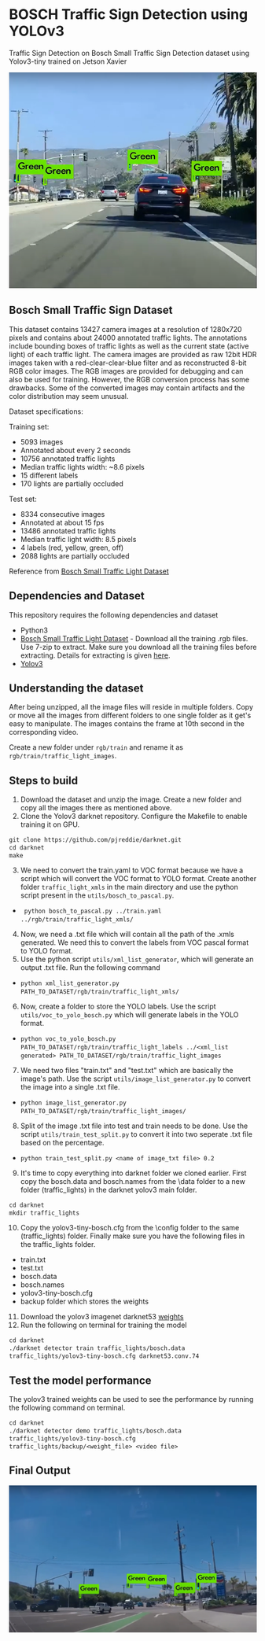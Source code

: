 # BOSCH Traffic Sign Detection using YOLOv3

Traffic Sign Detection on Bosch Small Traffic Sign Detection dataset using Yolov3-tiny trained on Jetson Xavier

![Original](detection1.png)

## Bosch Small Traffic Sign Dataset

This dataset contains 13427 camera images at a resolution of 1280x720 pixels and contains about 24000 annotated traffic lights. The annotations include bounding boxes of traffic lights as well as the current state (active light) of each traffic light.
The camera images are provided as raw 12bit HDR images taken with a red-clear-clear-blue filter and as reconstructed 8-bit RGB color images. The RGB images are provided for debugging and can also be used for training. However, the RGB conversion process has some drawbacks. Some of the converted images may contain artifacts and the color distribution may seem unusual.

Dataset specifications:

Training set:
- 5093 images
- Annotated about every 2 seconds
- 10756 annotated traffic lights
- Median traffic lights width: ~8.6 pixels
- 15 different labels
- 170 lights are partially occluded

Test set:
- 8334 consecutive images
- Annotated at about 15 fps
- 13486 annotated traffic lights
- Median traffic light width: 8.5 pixels
- 4 labels (red, yellow, green, off)
- 2088 lights are partially occluded

Reference from [Bosch Small Traffic Light Dataset](https://hci.iwr.uni-heidelberg.de/content/bosch-small-traffic-lights-dataset)

## Dependencies and Dataset

This repository requires the following dependencies and dataset
- Python3
- [Bosch Small Traffic Light Dataset](https://hci.iwr.uni-heidelberg.de/content/bosch-small-traffic-lights-dataset) - Download all the training .rgb files. Use 7-zip to extract. Make sure you download all the training files before extracting. Details for extracting is given [here](https://hiro.bsd.uchicago.edu/node/3168).
- [Yolov3](https://github.com/pjreddie/darknet)


## Understanding the dataset

After being unzipped, all the image files will reside in multiple folders. Copy or move all the images from different folders to one single folder as it get's easy to manipulate. The images contains the frame at 10th second in the corresponding video.

Create a new folder under ```rgb/train``` and rename it as ```rgb/train/traffic_light_images```.  

## Steps to build

1. Download the dataset and unzip the image. Create a new folder and copy all the images there as mentioned above.  
2. Clone the Yolov3 darknet repository. Configure the Makefile to enable training it on GPU.
 ```
 git clone https://github.com/pjreddie/darknet.git
 cd darknet
 make
 ```
3. We need to convert the train.yaml to VOC format because we have a script which will convert the VOC format to YOLO format. Create another folder ```traffic_light_xmls``` in the main directory and use the python script present in the ```utils/bosch_to_pascal.py```.
  - ``` python bosch_to_pascal.py ../train.yaml ../rgb/train/traffic_light_xmls/```

4. Now, we need a .txt file which will contain all the path of the .xmls generated. We need this to convert the labels from VOC pascal format to YOLO format.
5. Use the python script ```utils/xml_list_generator```, which will generate an output .txt file. Run the following command
  - ```python xml_list_generator.py PATH_TO_DATASET/rgb/train/traffic_light_xmls/```

6. Now, create a folder to store the YOLO labels. Use the script ```utils/voc_to_yolo_bosch.py``` which will generate labels in the YOLO format.
  - ```python voc_to_yolo_bosch.py PATH_TO_DATASET/rgb/train/traffic_light_labels ../<xml_list generated> PATH_TO_DATASET/rgb/train/traffic_light_images```

7. We need two files "train.txt" and "test.txt" which are basically the image's path. Use the script ```utils/image_list_generator.py``` to convert the image into a single .txt file.
  - ```python image_list_generator.py PATH_TO_DATASET/rgb/train/traffic_light_images/```

8. Split of the image .txt file into test and train needs to be done. Use the script ```utils/train_test_split.py``` to convert it into two seperate .txt file based on the percentage.
  - ```python train_test_split.py <name of image_txt file> 0.2```

9. It's time to copy everything into darknet folder we cloned earlier. First copy the bosch.data and bosch.names from the \data folder to a new folder (traffic_lights) in the darknet yolov3 main folder.
  ```
  cd darknet
  mkdir traffic_lights
  ```
10. Copy the yolov3-tiny-bosch.cfg from the \config folder to the same (traffic_lights) folder. Finally make sure you have the following files in the traffic_lights folder.
  - train.txt
  - test.txt
  - bosch.data
  - bosch.names
  - yolov3-tiny-bosch.cfg
  - backup folder which stores the weights

11. Download the yolov3 imagenet darknet53 [weights](https://pjreddie.com/darknet/yolo/)
12. Run the following on terminal for training the model
  ```
  cd darknet
  ./darknet detector train traffic_lights/bosch.data traffic_lights/yolov3-tiny-bosch.cfg darknet53.conv.74
  ```

## Test the model performance

The yolov3 trained weights can be used to see the performance by running the following command on terminal.
```
cd darknet
./darknet detector demo traffic_lights/bosch.data traffic_lights/yolov3-tiny-bosch.cfg traffic_lights/backup/<weight_file> <video file>
```

## Final Output

![Original](detection.png)
